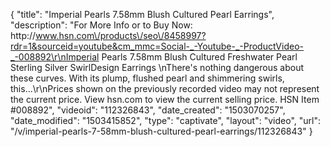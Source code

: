 {
    "title": "Imperial Pearls 7.58mm Blush Cultured Pearl Earrings",
    "description": "For More Info or to Buy Now: http:\/\/www.hsn.com\/products\/seo\/8458997?rdr=1&sourceid=youtube&cm_mmc=Social-_-Youtube-_-ProductVideo-_-008892\r\nImperial Pearls 7.58mm Blush Cultured Freshwater Pearl Sterling Silver SwirlDesign Earrings \nThere's nothing dangerous about these curves. With its plump, flushed pearl and shimmering swirls, this...\r\nPrices shown on the previously recorded video may not represent the current price.  View hsn.com to view the current selling price. HSN Item #008892",
    "videoid": "112326843",
    "date_created": "1503070257",
    "date_modified": "1503415852",
    "type": "captivate",
    "layout": "video",
    "url": "\/v\/imperial-pearls-7-58mm-blush-cultured-pearl-earrings\/112326843"
}